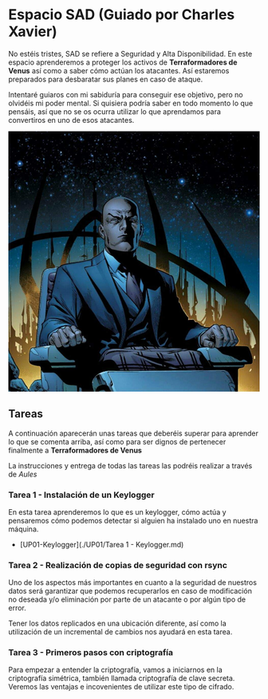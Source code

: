 # Espacio SAD (Guiado por Charles Xavier)

No estéis tristes, SAD se refiere a Seguridad y Alta Disponibilidad. En este espacio aprenderemos a proteger los activos de **Terraformadores de Venus** así como a saber cómo actúan los atacantes. Así estaremos preparados para desbaratar sus planes en caso de ataque.
 
Intentaré guiaros con mi sabiduría para conseguir ese objetivo, pero no olvidéis mi poder mental. Si quisiera podría saber en todo momento lo que pensáis, así que no se os ocurra utilizar lo que aprendamos para convertiros en uno de esos atacantes.

![Charles Xavier](img/charlesXavier.jpg)

## Tareas

A continuación aparecerán unas tareas que deberéis superar para aprender lo que se comenta arriba, así como para ser dignos de pertenecer finalmente a **Terraformadores de Venus**

La instrucciones y entrega de todas las tareas las podréis realizar a través de *Aules*

### Tarea 1 - Instalación de un Keylogger

En esta tarea aprenderemos lo que es un keylogger, cómo actúa y pensaremos cómo podemos detectar si alguien ha instalado uno en nuestra máquina.

* [UP01-Keylogger](./UP01/Tarea 1 - Keylogger.md)

### Tarea 2 - Realización de copias de seguridad con rsync

Uno de los aspectos más importantes en cuanto a la seguridad de nuestros datos será garantizar que podemos recuperarlos en caso de modificación no deseada y/o eliminación por parte de un atacante o por algún tipo de error.

Tener los datos replicados en una ubicación diferente, así como la utilización de un incremental de cambios nos ayudará en esta tarea.

### Tarea 3 - Primeros pasos con criptografía

Para empezar a entender la criptografía, vamos a iniciarnos en la criptografía simétrica, también llamada criptografía de clave secreta. Veremos las ventajas e incovenientes de utilizar este tipo de cifrado.


[### Tarea 3 - John the Ripper]: #

[En esta tarea aprenderemos a valorar el uso de contraseñas seguras.]: #

